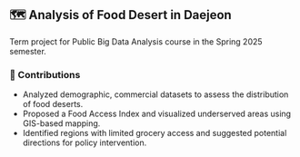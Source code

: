 ## 🗺️ Analysis of Food Desert in Daejeon
Term project for Public Big Data Analysis course in the Spring 2025 semester.

### 📌 Contributions
- Analyzed demographic, commercial datasets to assess the distribution of food deserts.
- Proposed a Food Access Index and visualized underserved areas using GIS-based mapping.
- Identified regions with limited grocery access and suggested potential directions for policy intervention.
